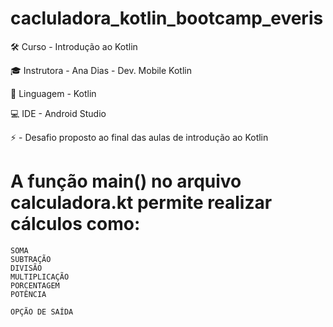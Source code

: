 # cacluladora_kotlin_bootcamp_everis
  
 🛠️ Curso - Introdução ao Kotlin
 
 🎓 Instrutora - Ana Dias - Dev. Mobile Kotlin
 
 📱 Linguagem - Kotlin

 💻 IDE - Android Studio
 
 ⚡ - Desafio proposto ao final das aulas de introdução ao Kotlin
 
 # A função main() no arquivo calculadora.kt permite realizar cálculos como:
 
    SOMA
    SUBTRAÇÃO
    DIVISÃO
    MULTIPLICAÇÃO
    PORCENTAGEM
    POTÊNCIA
    
    OPÇÃO DE SAÍDA
 
